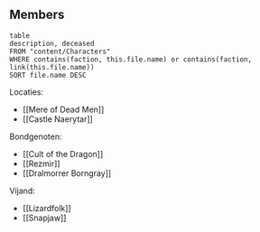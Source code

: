 
## Members
```dataview
table
description, deceased
FROM "content/Characters"
WHERE contains(faction, this.file.name) or contains(faction, link(this.file.name))
SORT file.name DESC
```

Locaties:
- [[Mere of Dead Men]]
- [[Castle Naerytar]]

Bondgenoten:
- [[Cult of the Dragon]]
- [[Rezmir]]
- [[Dralmorrer Borngray]]

Vijand:
- [[Lizardfolk]]
- [[Snapjaw]]

